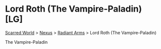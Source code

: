 # Lord Roth (The Vampire-Paladin) [LG]
[Scarred World](./scarred-world.md) > [Nexus](./city.md) > [Radiant Arms](./paladins.md) > Lord Roth (The Vampire-Paladin)

The Vampire-Paladin
